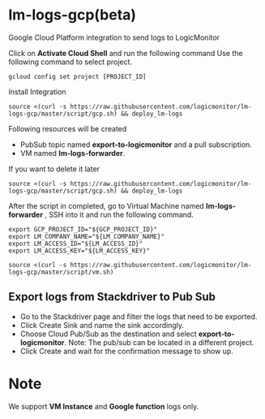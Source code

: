 # lm-logs-gcp(beta)
Google Cloud Platform integration to send logs to LogicMonitor

Click on **Activate Cloud Shell** and run the following command
Use the following command to select project.
``` console
gcloud config set project [PROJECT_ID]
```

Install Integration
``` console
source <(curl -s https://raw.githubusercontent.com/logicmonitor/lm-logs-gcp/master/script/gcp.sh) && deploy_lm-logs
```

 Following resources will be created
- PubSub topic named **export-to-logicmonitor** and a pull subscription.
- VM named **lm-logs-forwarder**.

If you want to delete it later
``` console
source <(curl -s https://raw.githubusercontent.com/logicmonitor/lm-logs-gcp/master/script/gcp.sh) && deploy_lm-logs
```

After the script in completed, go to Virtual Machine named **lm-logs-forwarder** , SSH into it and run the following command.

``` console
export GCP_PROJECT_ID="${GCP_PROJECT_ID}"
export LM_COMPANY_NAME="${LM_COMPANY_NAME}"
export LM_ACCESS_ID="${LM_ACCESS_ID}"
export LM_ACCESS_KEY="${LM_ACCESS_KEY}"

source <(curl -s https://raw.githubusercontent.com/logicmonitor/lm-logs-gcp/master/script/vm.sh)
```

## Export logs from Stackdriver to Pub Sub
- Go to the Stackdriver page and filter the logs that need to be exported.
- Click Create Sink and name the sink accordingly.
- Choose Cloud Pub/Sub as the destination and select **export-to-logicmonitor**. Note: The pub/sub can be located in a different project.
- Click Create and wait for the confirmation message to show up.

# Note
We support **VM Instance** and **Google function** logs only.